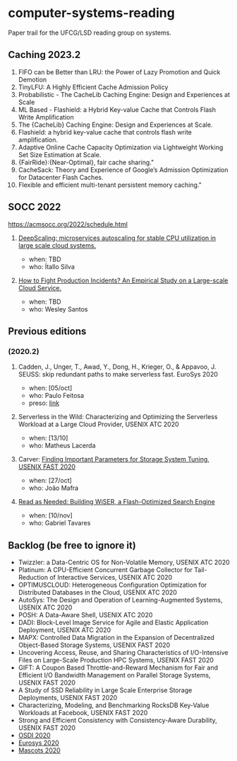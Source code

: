 # computer-systems-reading

Paper trail for the UFCG/LSD reading group on systems.

## Caching 2023.2

1. FIFO can be Better than LRU: the Power of Lazy Promotion and Quick Demotion
2. TinyLFU: A Highly Efficient Cache Admission Policy
3. Probabilistic - The CacheLib Caching Engine: Design and Experiences at Scale
4. ML Based - Flashield: a Hybrid Key-value Cache that Controls Flash Write Amplification
5. The {CacheLib} Caching Engine: Design and Experiences at Scale.
6. Flashield: a hybrid key-value cache that controls flash write amplification.
7. Adaptive Online Cache Capacity Optimization via Lightweight Working Set Size Estimation at Scale.
8. {FairRide}:{Near-Optimal}, fair cache sharing."
9. CacheSack: Theory and Experience of Google’s Admission Optimization for Datacenter Flash Caches.
10.  Flexible and efficient multi-tenant persistent memory caching." 

## SOCC 2022

https://acmsocc.org/2022/schedule.html

1. [DeepScaling: microservices autoscaling for stable CPU utilization in large scale cloud systems.](https://dl.acm.org/doi/pdf/10.1145/3542929.3563469)
    * when: TBD
    * who: Ítallo Silva

1. [How to Fight Production Incidents? An Empirical Study on a Large-scale Cloud Service.](https://dl.acm.org/doi/abs/10.1145/3542929.3563482)
    * when: TBD
    * who: Wesley Santos

## Previous editions

### (2020.2)

1. Cadden, J., Unger, T., Awad, Y., Dong, H., Krieger, O., & Appavoo, J. SEUSS: skip redundant paths to make serverless fast. EuroSys 2020
    * when: [05/oct]
    * who: Paulo Feitosa
    * preso: [link](https://docs.google.com/presentation/d/1jOMqBlnAhanPUS4p4aVZurtxKrPcRTlUp4fr8KiPmIY/edit?usp=sharing)
  
2. Serverless in the Wild: Characterizing and Optimizing the Serverless Workload at a Large Cloud Provider, USENIX ATC 2020
   * when: [13/10]
   * who: Matheus Lacerda

3. Carver: [Finding Important Parameters for Storage System Tuning, USENIX FAST 2020](https://www.usenix.org/conference/fast20/presentation/cao-zhen)
   * when: [27/oct]
   * who: João Mafra
   
4. [Read as Needed: Building WiSER, a Flash-Optimized Search Engine](https://www.usenix.org/system/files/fast20-he.pdf)
   * when: [10/nov]
   * who: Gabriel Tavares

## Backlog (be free to ignore it)

* Twizzler: a Data-Centric OS for Non-Volatile Memory, USENIX ATC 2020
* Platinum: A CPU-Efficient Concurrent Garbage Collector for Tail-Reduction of Interactive Services, USENIX ATC 2020
* OPTIMUSCLOUD: Heterogeneous Configuration Optimization for Distributed Databases in the Cloud, USENIX ATC 2020
* AutoSys: The Design and Operation of Learning-Augmented Systems, USENIX ATC 2020
* POSH: A Data-Aware Shell, USENIX ATC 2020
* DADI: Block-Level Image Service for Agile and Elastic Application Deployment, USENIX ATC 2020
* MAPX: Controlled Data Migration in the Expansion of Decentralized Object-Based Storage Systems, USENIX FAST 2020
* Uncovering Access, Reuse, and Sharing Characteristics of I/O-Intensive Files on Large-Scale Production HPC Systems, USENIX FAST 2020
* GIFT: A Coupon Based Throttle-and-Reward Mechanism for Fair and Efficient I/O Bandwidth Management on Parallel Storage Systems, USENIX FAST 2020
* A Study of SSD Reliability in Large Scale Enterprise Storage Deployments, USENIX FAST 2020
* Characterizing, Modeling, and Benchmarking RocksDB Key-Value Workloads at Facebook, USENIX FAST 2020
* Strong and Efficient Consistency with Consistency-Aware Durability, USENIX FAST 2020
* [OSDI 2020](https://www.usenix.org/conference/osdi20/technical-sessions)
* [Eurosys 2020](https://www.eurosys2020.org/program-2/accepted-papers/)
* [Mascots 2020](http://mascots.iitis.pl/?page_id=415)
